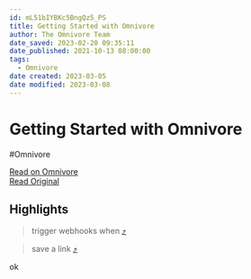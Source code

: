 ```yaml
---
id: mL51bIYBKc5BngQz5_PS
title: Getting Started with Omnivore
author: The Omnivore Team
date_saved: 2023-02-20 09:35:11
date_published: 2021-10-13 08:00:00
tags:
  - Omnivore
date created: 2023-03-05
date modified: 2023-03-08
---
```


# Getting Started with Omnivore

#Omnivore

[Read on Omnivore](https://omnivore.app/me/getting-started-with-omnivore-1866c75e75c)  
[Read Original](https://blog.omnivore.app/p/getting-started-with-omnivore)

## Highlights

> trigger webhooks when [⤴️](https://omnivore.app/me/getting-started-with-omnivore-1866c75e75c#8bc5bbed-a52b-41d4-b6ef-7487240eafc8)

> save a link [⤴️](https://omnivore.app/me/getting-started-with-omnivore-1866c75e75c#fab7cccc-55d0-4f63-951a-51d8318158c7)

ok
